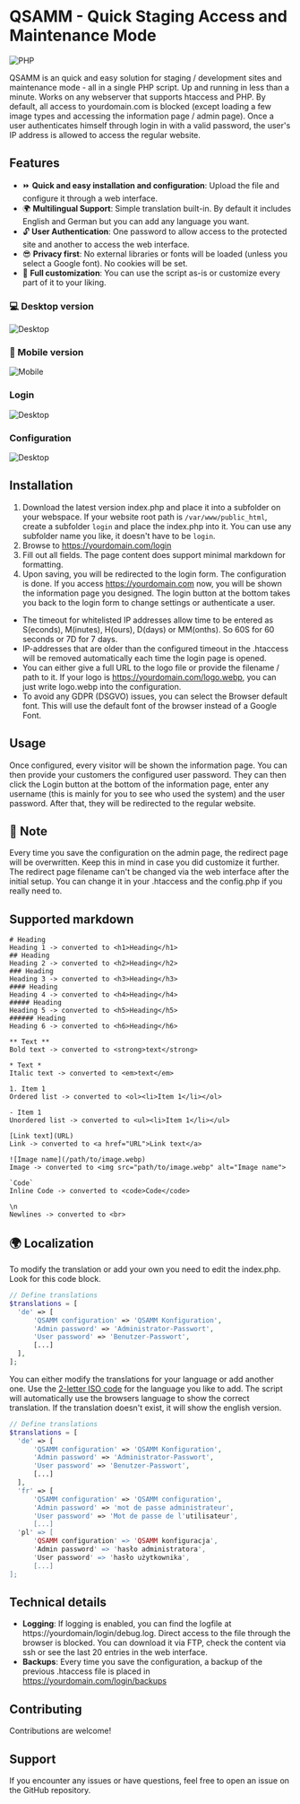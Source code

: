 # QSAMM - Quick Staging Access and Maintenance Mode

![PHP](https://img.shields.io/badge/language-PHP-blue)

QSAMM is an quick and easy solution for staging / development sites and maintenance mode - all in a single PHP script. Up and running in less than a minute. Works on any webserver that supports htaccess and PHP.
By default, all access to yourdomain.com is blocked (except loading a few image types and accessing the information page / admin page). Once a user authenticates himself through login in with a valid password, the user's IP address is allowed to access the regular website. 

## Features
- ⏩ **Quick and easy installation and configuration**: Upload the file and configure it through a web interface.
- 🌍 **Multilingual Support**: Simple translation built-in. By default it includes English and German but you can add any language you want.
- 🔓 **User Authentication**: One password to allow access to the protected site and another to access the web interface.
- 😎 **Privacy first**: No external libraries or fonts will be loaded (unless you select a Google font). No cookies will be set.
- 🎨 **Full customization**: You can use the script as-is or customize every part of it to your liking.


### 💻 Desktop version
![Desktop](media/desktop.png)
### 📱 Mobile version
![Mobile](media/mobile.png)
### Login
![Desktop](media/desktop.gif)
### Configuration
![Desktop](media/configuration.png)

## Installation
1. Download the latest version index.php and place it into a subfolder on your webspace. If your website root path is ```/var/www/public_html```, create a subfolder ```login``` and place the index.php into it. You can use any subfolder name you like, it doesn't have to be ```login```.
2. Browse to https://yourdomain.com/login
3. Fill out all fields. The page content does support minimal markdown for formatting.
4. Upon saving, you will be redirected to the login form. The configuration is done. If you access https://yourdomain.com now, you will be shown the information page you designed. The login button at the bottom takes you back to the login form to change settings or authenticate a user.

- The timeout for whitelisted IP addresses allow time to be entered as S(econds), M(inutes), H(ours), D(days) or MM(onths). So 60S for 60 seconds or 7D for 7 days.
- IP-addresses that are older than the configured timeout in the .htaccess will be removed automatically each time the login page is opened.
- You can either give a full URL to the logo file or provide the filename / path to it. If your logo is https://yourdomain.com/logo.webp, you can just write logo.webp into the configuration.
- To avoid any GDPR (DSGVO) issues, you can select the Browser default font. This will use the default font of the browser instead of a Google Font.

## Usage
Once configured, every visitor will be shown the information page. You can then provide your customers the configured user password. They can then click the Login button at the bottom of the information page, enter any username (this is mainly for you to see who used the system) and the user password. After that, they will be redirected to the regular website.

## 🛑 Note
Every time you save the configuration on the admin page, the redirect page will be overwritten. Keep this in mind in case you did customize it further. The redirect page filename can't be changed via the web interface after the initial setup. You can change it in your .htaccess and the config.php if you really need to.

## Supported markdown
``` 
# Heading
Heading 1 -> converted to <h1>Heading</h1>
## Heading 
Heading 2 -> converted to <h2>Heading</h2>
###	Heading
Heading 3 -> converted to <h3>Heading</h3>
#### Heading 
Heading 4 -> converted to <h4>Heading</h4>
##### Heading 
Heading 5 -> converted to <h5>Heading</h5>
###### Heading
Heading 6 -> converted to <h6>Heading</h6>

** Text **
Bold text -> converted to <strong>text</strong>

* Text * 
Italic text -> converted to <em>text</em>

1. Item 1
Ordered list -> converted to <ol><li>Item 1</li></ol>

- Item 1
Unordered list -> converted to <ul><li>Item 1</li></ul>

[Link text](URL)
Link -> converted to <a href="URL">Link text</a>

![Image name](/path/to/image.webp)
Image -> converted to <img src="path/to/image.webp" alt="Image name">

`Code`
Inline Code -> converted to <code>Code</code>

\n
Newlines -> converted to <br>

```

## 🌍 Localization
To modify the translation or add your own you need to edit the index.php. Look for this code block.

```PHP
// Define translations
$translations = [
  'de' => [ 
      'QSAMM configuration' => 'QSAMM Konfiguration',
      'Admin password' => 'Administrator-Passwort',
      'User password' => 'Benutzer-Passwort',
	  [...]
  ],
];
```
You can either modify the translations for your language or add another one. Use the [2-letter ISO code](https://en.wikipedia.org/wiki/ISO_3166-1_alpha-2) for the language you like to add. The script will automatically use the browsers language to show the correct translation. If the translation doesn't exist, it will show the english version.

```PHP
// Define translations
$translations = [
  'de' => [ 
      'QSAMM configuration' => 'QSAMM Konfiguration',
      'Admin password' => 'Administrator-Passwort',
      'User password' => 'Benutzer-Passwort',
	  [...]
  ],
  'fr' => [ 
      'QSAMM configuration' => 'QSAMM configuration',
      'Admin password' => 'mot de passe administrateur',
      'User password' => 'Mot de passe de l'utilisateur',
	  [...]
  'pl' => [ 
      'QSAMM configuration' => 'QSAMM konfiguracja',
      'Admin password' => 'hasło administratora',
      'User password' => 'hasło użytkownika',
	  [...]	  
];
```
## Technical details
- **Logging**: If logging is enabled, you can find the logfile at https://yourdomain/login/debug.log. Direct access to the file through the browser is blocked. You can download it via FTP, check the content via ssh or see the last 20 entries in the web interface.
- **Backups**: Every time you save the configuration, a backup of the previous .htaccess file is placed in https://yourdomain.com/login/backups

## Contributing
Contributions are welcome!

## Support
If you encounter any issues or have questions, feel free to open an issue on the GitHub repository.
